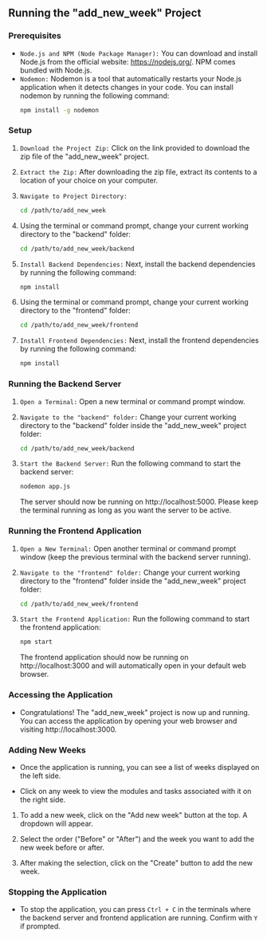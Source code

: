 ## Running the "add_new_week" Project

### Prerequisites

* `Node.js and NPM (Node Package Manager):` You can download and install Node.js from the official website: https://nodejs.org/. NPM comes bundled with Node.js.
* `Nodemon:` Nodemon is a tool that automatically restarts your Node.js application when it detects changes in your code. You can install nodemon by running the following command:
  ```bash
  npm install -g nodemon
  ```
### Setup

1. `Download the Project Zip:` Click on the link provided to download the zip file of the "add_new_week" project.
2. `Extract the Zip:` After downloading the zip file, extract its contents to a location of your choice on your computer.
3. `Navigate to Project Directory:`
   ```bash
   cd /path/to/add_new_week
   ```
4. Using the terminal or command prompt, change your current working directory to the "backend" folder:

   ```bash
   cd /path/to/add_new_week/backend
   ```
4. `Install Backend Dependencies:` Next, install the backend dependencies by running the following command:
   ```bash   
   npm install
   ```
5. Using the terminal or command prompt, change your current working directory to the "frontend" folder:

   ```bash
   cd /path/to/add_new_week/frontend
   ```
6. `Install Frontend Dependencies:` Next, install the frontend dependencies by running the following command:
   ```bash   
   npm install
   ```

### Running the Backend Server

1. `Open a Terminal:` Open a new terminal or command prompt window.
2. `Navigate to the "backend" folder:` Change your current working directory to the "backend" folder inside the "add_new_week" project folder:

   ```bash
   cd /path/to/add_new_week/backend
   ```
3. `Start the Backend Server:` Run the following command to start the backend server:
   ```bash
   nodemon app.js
   ```

   The server should now be running on http://localhost:5000. Please keep the terminal running as long as you want the server to be active.

### Running the Frontend Application

1. `Open a New Terminal:` Open another terminal or command prompt window (keep the previous terminal with the backend server running).
2. `Navigate to the "frontend" folder:` Change your current working directory to the "frontend" folder inside the "add_new_week" project folder:

   ```bash
   cd /path/to/add_new_week/frontend
   ```
3. `Start the Frontend Application:` Run the following command to start the frontend application:
    ```bash   
   npm start
    ```

   The frontend application should now be running on http://localhost:3000 and will automatically open in your default web browser.

### Accessing the Application

   * Congratulations! The "add_new_week" project is now up and running. You can access the application by opening your web browser and visiting http://localhost:3000.

### Adding New Weeks

* Once the application is running, you can see a list of weeks displayed on the left side.

* Click on any week to view the modules and tasks associated with it on the right side.

1. To add a new week, click on the "Add new week" button at the top. A dropdown will appear.

2. Select the order ("Before" or "After") and the week you want to add the new week before or after.

3. After making the selection, click on the "Create" button to add the new week.

### Stopping the Application

* To stop the application, you can press `Ctrl + C` in the terminals where the backend server and frontend application are running. Confirm with `Y` if prompted.
